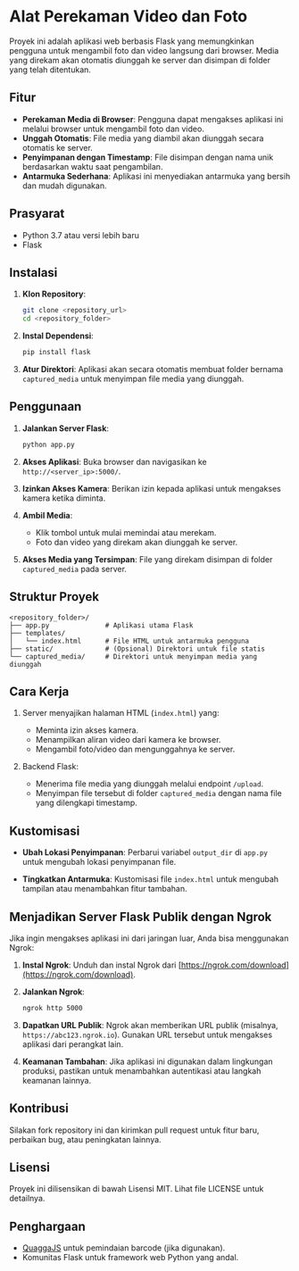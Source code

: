 # Alat Perekaman Video dan Foto

Proyek ini adalah aplikasi web berbasis Flask yang memungkinkan pengguna untuk mengambil foto dan video langsung dari browser. Media yang direkam akan otomatis diunggah ke server dan disimpan di folder yang telah ditentukan.

## Fitur

- **Perekaman Media di Browser**: Pengguna dapat mengakses aplikasi ini melalui browser untuk mengambil foto dan video.
- **Unggah Otomatis**: File media yang diambil akan diunggah secara otomatis ke server.
- **Penyimpanan dengan Timestamp**: File disimpan dengan nama unik berdasarkan waktu saat pengambilan.
- **Antarmuka Sederhana**: Aplikasi ini menyediakan antarmuka yang bersih dan mudah digunakan.

## Prasyarat

- Python 3.7 atau versi lebih baru
- Flask

## Instalasi

1. **Klon Repository**:

   ```bash
   git clone <repository_url>
   cd <repository_folder>
   ```

2. **Instal Dependensi**:

   ```bash
   pip install flask
   ```

3. **Atur Direktori**: Aplikasi akan secara otomatis membuat folder bernama `captured_media` untuk menyimpan file media yang diunggah.

## Penggunaan

1. **Jalankan Server Flask**:

   ```bash
   python app.py
   ```

2. **Akses Aplikasi**: Buka browser dan navigasikan ke `http://<server_ip>:5000/`.

3. **Izinkan Akses Kamera**: Berikan izin kepada aplikasi untuk mengakses kamera ketika diminta.

4. **Ambil Media**:

   - Klik tombol untuk mulai memindai atau merekam.
   - Foto dan video yang direkam akan diunggah ke server.

5. **Akses Media yang Tersimpan**: File yang direkam disimpan di folder `captured_media` pada server.

## Struktur Proyek

```
<repository_folder>/
├── app.py              # Aplikasi utama Flask
├── templates/
│   └── index.html      # File HTML untuk antarmuka pengguna
├── static/             # (Opsional) Direktori untuk file statis
└── captured_media/     # Direktori untuk menyimpan media yang diunggah
```

## Cara Kerja

1. Server menyajikan halaman HTML (`index.html`) yang:

   - Meminta izin akses kamera.
   - Menampilkan aliran video dari kamera ke browser.
   - Mengambil foto/video dan mengunggahnya ke server.

2. Backend Flask:

   - Menerima file media yang diunggah melalui endpoint `/upload`.
   - Menyimpan file tersebut di folder `captured_media` dengan nama file yang dilengkapi timestamp.

## Kustomisasi

- **Ubah Lokasi Penyimpanan**: Perbarui variabel `output_dir` di `app.py` untuk mengubah lokasi penyimpanan file.

- **Tingkatkan Antarmuka**: Kustomisasi file `index.html` untuk mengubah tampilan atau menambahkan fitur tambahan.

## Menjadikan Server Flask Publik dengan Ngrok

Jika ingin mengakses aplikasi ini dari jaringan luar, Anda bisa menggunakan Ngrok:

1. **Instal Ngrok**: Unduh dan instal Ngrok dari [https://ngrok.com/download](https://ngrok.com/download).

2. **Jalankan Ngrok**:

   ```bash
   ngrok http 5000
   ```

3. **Dapatkan URL Publik**: Ngrok akan memberikan URL publik (misalnya, `https://abc123.ngrok.io`). Gunakan URL tersebut untuk mengakses aplikasi dari perangkat lain.

4. **Keamanan Tambahan**: Jika aplikasi ini digunakan dalam lingkungan produksi, pastikan untuk menambahkan autentikasi atau langkah keamanan lainnya.

## Kontribusi

Silakan fork repository ini dan kirimkan pull request untuk fitur baru, perbaikan bug, atau peningkatan lainnya.

## Lisensi

Proyek ini dilisensikan di bawah Lisensi MIT. Lihat file LICENSE untuk detailnya.

## Penghargaan

- [QuaggaJS](https://github.com/serratus/quaggaJS) untuk pemindaian barcode (jika digunakan).
- Komunitas Flask untuk framework web Python yang andal.

